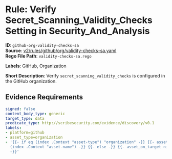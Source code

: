 # Rule: Verify Secret_Scanning_Validity_Checks Setting in Security_And_Analysis

**ID**: `github-org-validity-checks-sa`  
**Source**: [v2/rules/github/org/validity-checks-sa.yaml](scribe-public/sample-policies.git/v2/rules/github/org/validity-checks-sa.yaml)  
**Rego File Path**: `validity-checks-sa.rego`  

**Labels**: GitHub, Organization

**Short Description**: Verify `secret_scanning_validity_checks` is configured in the GitHub organization.

## Evidence Requirements

```yaml
signed: false
content_body_type: generic
target_type: data
predicate_type: http://scribesecurity.com/evidence/discovery/v0.1
labels:
- platform=github
- asset_type=organization
- '{{- if eq (index .Context "asset-type") "organization" -}} {{- asset_on_target
  (index .Context "asset-name") -}} {{- else -}} {{- asset_on_target nil -}} {{- end
  -}}'
```
